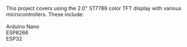 This project covers using the 2.0" ST7789 color TFT display with various microcontrollers. These include:
<br>
<br>
  Arduino Nano<br>
  ESP8266<br>
  ESP32<br>
